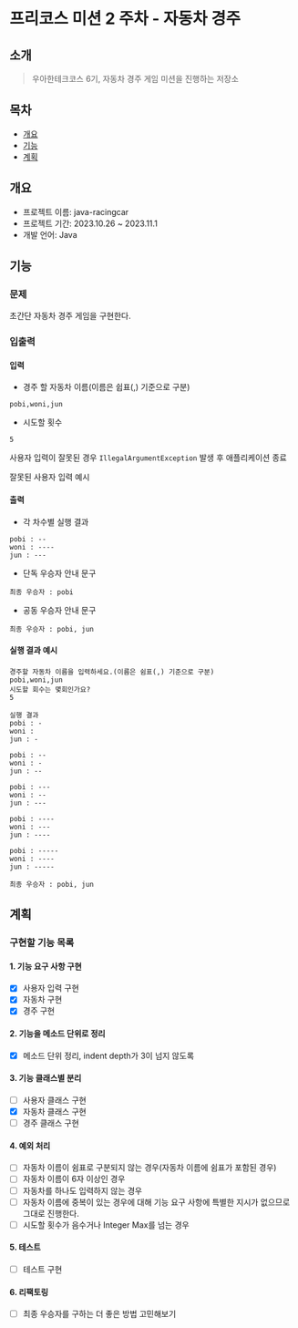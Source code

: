 # 프리코스 미션 2 주차 - 자동차 경주

## 소개

> 우아한테크코스 6기, 자동차 경주 게임 미션을 진행하는 저장소

## 목차

* [개요](#개요)
* [기능](#기능)
* [계획](#계획)

## 개요

* 프로젝트 이름: java-racingcar
* 프로젝트 기간: 2023.10.26 ~ 2023.11.1
* 개발 언어: Java

## 기능

### 문제

초간단 자동차 경주 게임을 구현한다.

### 입출력

#### 입력

* 경주 할 자동차 이름(이름은 쉽표(,) 기준으로 구분)

```
pobi,woni,jun
```

* 시도할 횟수

```
5
```

사용자 입력이 잘못된 경우 `IllegalArgumentException` 발생 후 애플리케이션 종료

잘못된 사용자 입력 예시


#### 출력

* 각 차수별 실행 결과

```
pobi : --
woni : ----
jun : ---
```

* 단독 우승자 안내 문구

```
최종 우승자 : pobi
```

* 공동 우승자 안내 문구

```
최종 우승자 : pobi, jun
```

#### 실행 결과 예시

```
경주할 자동차 이름을 입력하세요.(이름은 쉼표(,) 기준으로 구분)
pobi,woni,jun
시도할 회수는 몇회인가요?
5

실행 결과
pobi : -
woni : 
jun : -

pobi : --
woni : -
jun : --

pobi : ---
woni : --
jun : ---

pobi : ----
woni : ---
jun : ----

pobi : -----
woni : ----
jun : -----

최종 우승자 : pobi, jun
```

## 계획
### 구현할 기능 목록

#### 1. 기능 요구 사항 구현
- [x] 사용자 입력 구현
- [x] 자동차 구현
- [x] 경주 구현

#### 2. 기능을 메소드 단위로 정리
- [x] 메소드 단위 정리, indent depth가 3이 넘지 않도록

#### 3. 기능 클래스별 분리
- [ ] 사용자 클래스 구현
- [x] 자동차 클래스 구현
- [ ] 경주 클래스 구현

#### 4. 예외 처리
- [ ] 자동차 이름이 쉼표로 구분되지 않는 경우(자동차 이름에 쉼표가 포함된 경우)
- [ ] 자동차 이름이 6자 이상인 경우
- [ ] 자동차를 하나도 입력하지 않는 경우
- [ ] 자동차 이름에 중복이 있는 경우에 대해 기능 요구 사항에 특별한 지시가 없으므로 그대로 진행한다.
- [ ] 시도할 횟수가 음수거나 Integer Max를 넘는 경우

#### 5. 테스트
- [ ] 테스트 구현

#### 6. 리팩토링
- [ ] 최종 우승자를 구하는 더 좋은 방법 고민해보기